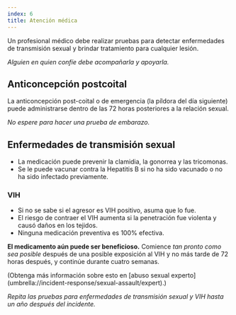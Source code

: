```yaml
---
index: 6
title: Atención médica
---
```

Un profesional médico debe realizar pruebas para detectar enfermedades de transmisión sexual y brindar tratamiento para cualquier lesión.

*Alguien en quien confíe debe acompañarla y apoyarla.*

## Anticoncepción postcoital

La anticoncepción post-coital o de emergencia (la píldora del día siguiente) puede administrarse dentro de las 72 horas posteriores a la relación sexual.

*No espere para hacer una prueba de embarazo.*

## Enfermedades de transmisión sexual

*   La medicación puede prevenir la clamidia, la gonorrea y las tricomonas.
*   Se le puede vacunar contra la Hepatitis B si no ha sido vacunado o no ha sido infectado previamente.

### VIH

*   Si no se sabe si el agresor es VIH positivo, asuma que lo fue.
*   El riesgo de contraer el VIH aumenta si la penetración fue violenta y causó daños en los tejidos.
*   Ninguna medicación preventiva es 100% efectiva.

**El medicamento aún puede ser beneficioso.** Comience *tan pronto como sea posible* después de una posible exposición al VIH y no más tarde de 72 horas después, y continúe durante cuatro semanas.

(Obtenga más información sobre esto en [abuso sexual experto] (umbrella://incident-response/sexual-assault/expert).)

*Repita las pruebas para enfermedades de transmisión sexual y VIH hasta un año después del incidente.*